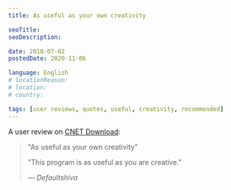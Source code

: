 ```yaml
---
title: As useful as your own creativity

seoTitle:
seoDescription:

date: 2010-07-02
postedDate: 2020-11-06

language: English
# locationReason:
# location:
# country:

tags: [user reviews, quotes, useful, creativity, recommended]
---
```


A user review on [CNET Download](https://download.cnet.com/CinemaDrape/3000-20418_4-75157315.html):

> "As useful as your own creativity"
>
> "This program is as useful as you are creative."
>
> — _Defaultshiva_

<!--more-->